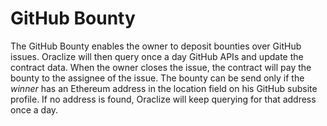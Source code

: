# GitHub Bounty
The GitHub Bounty enables the owner to deposit bounties over GitHub issues. Oraclize will then query once a day GitHub APIs and update the contract data. When the owner closes the issue, the contract will pay the bounty to the assignee of the issue.
The bounty can be send only if the *winner* has an Ethereum address in the location field on his GitHub subsite profile. If no address is found, Oraclize will keep querying for that address once a day.